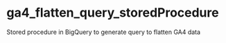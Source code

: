 # ga4_flatten_query_storedProcedure
Stored procedure in BigQuery to generate query to flatten GA4 data
